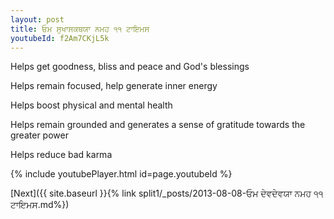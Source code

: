 ```yaml
---
layout: post
title: ਓਮ ਸੁਖਾਸਕਥਯਾ ਨਮਹ ੧੧ ਟਾਇਮਸ
youtubeId: f2Am7CKjL5k
---
```

 
 
Helps get goodness, bliss and peace and God's blessings
 
Helps remain focused, help generate inner energy 
 
Helps boost physical and mental health 
 
Helps remain grounded and generates a sense of gratitude towards the greater power 
 
Helps reduce bad karma
 
 
 
 


{% include youtubePlayer.html id=page.youtubeId %}
 
[Next]({{ site.baseurl }}{% link  split1/_posts/2013-08-08-ਓਮ ਦੇਵਦੇਵਯਾ ਨਮਹ ੧੧ ਟਾਇਮਸ.md%})
 
